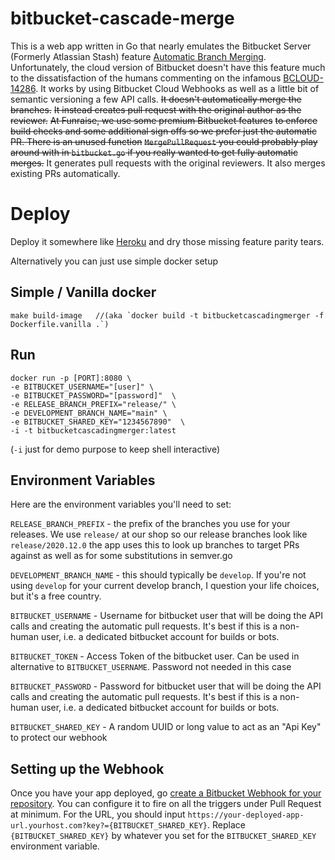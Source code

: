 # bitbucket-cascade-merge

This is a web app written in Go that nearly emulates the Bitbucket Server
(Formerly Atlassian Stash) feature [Automatic Branch Merging](https://confluence.atlassian.com/bitbucketserver/automatic-branch-merging-776639993.html).
Unfortunately, the cloud version of Bitbucket doesn't have this feature much to the dissatisfaction of the humans 
commenting on the infamous [BCLOUD-14286](https://jira.atlassian.com/browse/BCLOUD-14286). It works by using Bitbucket 
Cloud Webhooks as well as a little bit of semantic versioning a few API calls. ~~It doesn't automatically merge the branches.~~
~~It instead creates pull request with the original author as the reviewer.~~
~~At Funraise, we use some premium Bitbucket features~~
~~to enforce build checks and some additional sign offs so we prefer just the automatic PR. There is an unused function~~
~~`MergePullRequest` you could probably play around with in `bitbucket.go` if you really wanted to get fully automatic merges.~~
It generates pull requests with the original reviewers. It also merges existing PRs automatically.


# Deploy

Deploy it somewhere like [Heroku](https://devcenter.heroku.com/articles/getting-started-with-go#deploy-the-app
) and dry those missing feature parity tears.

Alternatively you can just use simple docker setup

## Simple / Vanilla docker
```
make build-image   //(aka `docker build -t bitbucketcascadingmerger -f Dockerfile.vanilla .`)
```
## Run
```
docker run -p [PORT]:8080 \
-e BITBUCKET_USERNAME="[user]" \
-e BITBUCKET_PASSWORD="[password]"  \
-e RELEASE_BRANCH_PREFIX="release/" \
-e DEVELOPMENT_BRANCH_NAME="main" \ 
-e BITBUCKET_SHARED_KEY="1234567890"  \
-i -t bitbucketcascadingmerger:latest
```
(`-i` just for demo purpose to keep shell interactive)


## Environment Variables

Here are the environment variables you'll need to set:

`RELEASE_BRANCH_PREFIX` - the prefix of the branches you use for your releases. We use `release/` at our shop so our 
release branches look like `release/2020.12.0` the app uses this to look up branches to target PRs against as well as 
for some substitutions in semver.go

`DEVELOPMENT_BRANCH_NAME` - this should typically be `develop`. If you're not using `develop` for your current develop 
branch, I question your life choices, but it's a free country.

`BITBUCKET_USERNAME` - Username for bitbucket user that will be doing the API calls and creating the automatic pull 
requests. It's best if this is a non-human user, i.e. a dedicated bitbucket account for builds or bots.
 
`BITBUCKET_TOKEN` - Access Token of the bitbucket user. Can be used in alternative to `BITBUCKET_USERNAME`. Password not needed
in this case

`BITBUCKET_PASSWORD` - Password for bitbucket user that will be doing the API calls and creating the automatic pull 
requests. It's best if this is a non-human user, i.e. a dedicated bitbucket account for builds or bots.

`BITBUCKET_SHARED_KEY` - A random UUID or long value to act as an "Api Key" to protect our webhook

## Setting up the Webhook

Once you have your app deployed, go [create a Bitbucket Webhook for your repository](https://support.atlassian.com/bitbucket-cloud/docs/manage-webhooks/).
You can configure it to fire on all the triggers under Pull Request at minimum. For the URL, you should input
`https://your-deployed-app-url.yourhost.com?key?={BITBUCKET_SHARED_KEY}`. Replace `{BITBUCKET_SHARED_KEY}` by whatever 
you set for the `BITBUCKET_SHARED_KEY` environment variable. 